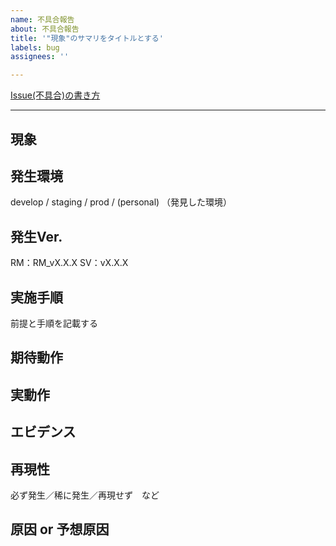 ```yaml
---
name: 不具合報告
about: 不具合報告
title: '"現象"のサマリをタイトルとする'
labels: bug
assignees: ''

---
```


[Issue(不具合)の書き方](https://tis-ai.docbase.io/posts/893330#issue不具合テンプレート)

---

## 現象
<!-- "現象"の概要を記載 -->

## 発生環境
develop / staging / prod / (personal)
（発見した環境）

## 発生Ver.
RM：RM_vX.X.X
SV：vX.X.X

## 実施手順
前提と手順を記載する

<!-- 例）
　前提：RMの会議を開始している状態
　手順：
　１．RM画面の翻訳ボタンを押下
　２．英語を選択 -->

## 期待動作
<!-- 正しい（あるべき）振る舞いを記載 -->

## 実動作
<!-- 実際にどのように振る舞ったのかを記載 -->

## エビデンス
<!-- エビデンスが取得できる場合は、添付してください -->

## 再現性
必ず発生／稀に発生／再現せず　など

## 原因 or 予想原因
<!-- 　※あれば -->
